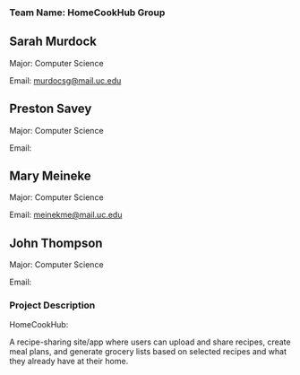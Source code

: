 ### Team Name: HomeCookHub Group
## Sarah Murdock

Major: Computer Science 

Email: murdocsg@mail.uc.edu

## Preston Savey

Major: Computer Science 

Email:

## Mary Meineke

Major: Computer Science

Email: meinekme@mail.uc.edu

## John Thompson

Major: Computer Science 

Email:

### Project Description
HomeCookHub: 

A recipe-sharing site/app where users can upload and share recipes, create meal plans, and generate grocery lists based on selected recipes and what they already have at their home.

